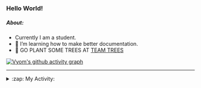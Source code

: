 ### Hello World!

##### About:
- Currently I am a student.
- 🌱 I’m learning how to make better documentation.
- 🌱 GO PLANT SOME TREES AT [TEAM TREES](https://teamtrees.org/)

[![Vyom's github activity graph](https://activity-graph.herokuapp.com/graph?username=Vyvy-vi)](https://github.com/ashutosh00710/github-readme-activity-graph)

---
<details>
  <summary>:zap: My Activity:</summary>
  
<!--START_SECTION:waka-->
![Code Time](http://img.shields.io/badge/Code%20Time-905%20hrs%2022%20mins-blue)

**I'm a Night 🦉** 

```text
🌞 Morning    95 commits     ███░░░░░░░░░░░░░░░░░░░░░░   11.73% 
🌆 Daytime    219 commits    ██████░░░░░░░░░░░░░░░░░░░   27.04% 
🌃 Evening    270 commits    ████████░░░░░░░░░░░░░░░░░   33.33% 
🌙 Night      226 commits    ███████░░░░░░░░░░░░░░░░░░   27.9%

```
📅 **I'm Most Productive on Sunday** 

```text
Monday       124 commits    ███░░░░░░░░░░░░░░░░░░░░░░   15.31% 
Tuesday      125 commits    ███░░░░░░░░░░░░░░░░░░░░░░   15.43% 
Wednesday    108 commits    ███░░░░░░░░░░░░░░░░░░░░░░   13.33% 
Thursday     113 commits    ███░░░░░░░░░░░░░░░░░░░░░░   13.95% 
Friday       107 commits    ███░░░░░░░░░░░░░░░░░░░░░░   13.21% 
Saturday     76 commits     ██░░░░░░░░░░░░░░░░░░░░░░░   9.38% 
Sunday       157 commits    ████░░░░░░░░░░░░░░░░░░░░░   19.38%

```


📊 **This Week I Spent My Time On** 

```text
🔥 Editors: 
VS Code                  12 hrs 4 mins       █████████████████████████   100.0%

🐱‍💻 Projects: 
CSF                      5 hrs 52 mins       ████████████░░░░░░░░░░░░░   48.73% 
TEA-onboarding-bot       2 hrs 37 mins       █████░░░░░░░░░░░░░░░░░░░░   21.79% 
praise                   2 hrs 19 mins       ████░░░░░░░░░░░░░░░░░░░░░   19.23% 
fct-website              50 mins             █░░░░░░░░░░░░░░░░░░░░░░░░   7.0% 
discord-bot              23 mins             ░░░░░░░░░░░░░░░░░░░░░░░░░   3.24%

```


 Last Updated on 06/10/2022 17:14:11 UTC
<!--END_SECTION:waka-->
</details>
